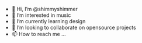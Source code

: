 - 👋 Hi, I’m @shimmyshimmer
- 👀 I’m interested in music
- 🌱 I’m currently learning design
- 💞️ I’m looking to collaborate on opensource projects
- 📫 How to reach me ...

<!---
shimmyshimmer/shimmyshimmer is a ✨ special ✨ repository because its `README.md` (this file) appears on your GitHub profile.
You can click the Preview link to take a look at your changes.
--->
